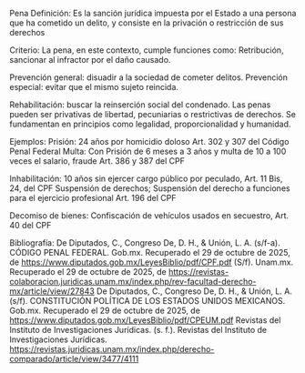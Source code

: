 Pena
Definición: Es la sanción jurídica impuesta por el Estado a una persona que ha cometido un delito, y consiste en la privación o restricción de sus derechos

Criterio: La pena, en este contexto, cumple funciones como: Retribución, sancionar al infractor por el daño causado.

Prevención general: disuadir a la sociedad de cometer delitos. Prevención especial: evitar que el mismo sujeto reincida. 

Rehabilitación: buscar la reinserción social del condenado. Las penas pueden ser privativas de libertad, pecuniarias o restrictivas de derechos. Se fundamentan en principios como legalidad, proporcionalidad y humanidad.

Ejemplos:
Prisión: 24 años por homicidio doloso Art. 302 y 307 del Código Penal Federal
Multa: Con Prisión de 6 meses a 3 años y multa de 10 a 100 veces el salario, fraude Art. 386 y 387 del CPF

Inhabilitación: 10 años sin ejercer cargo público por peculado, Art. 11 Bis, 24, del CPF
Suspensión de derechos; Suspensión del derecho a funciones para el ejercicio profesional Art. 196 del CPF

Decomiso de bienes: Confiscación de vehículos usados en secuestro, Art. 40 del CPF

Bibliografía:
De Diputados, C., Congreso De, D. H., & Unión, L. A. (s/f-a). CÓDIGO PENAL FEDERAL. Gob.mx. Recuperado el 29 de octubre de 2025, de https://www.diputados.gob.mx/LeyesBiblio/pdf/CPF.pdf
(S/f). Unam.mx. Recuperado el 29 de octubre de 2025, de https://revistas-colaboracion.juridicas.unam.mx/index.php/rev-facultad-derecho-mx/article/view/27843
De Diputados, C., Congreso De, D. H., & Unión, L. A. (s/f). CONSTITUCIÓN POLÍTICA DE LOS ESTADOS UNIDOS MEXICANOS. Gob.mx. Recuperado el 29 de octubre de 2025, de https://www.diputados.gob.mx/LeyesBiblio/pdf/CPEUM.pdf
Revistas del Instituto de Investigaciones Jurídicas. (s. f.). Revistas del Instituto de Investigaciones Jurídicas. https://revistas.juridicas.unam.mx/index.php/derecho-comparado/article/view/3477/4111

